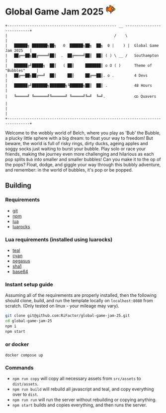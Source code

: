 # Global Game Jam 2025 ![](src/assets/fish.gif)
```
+------------------------------------------------- __ ---------------------------+
|                                                /    \                          |
|   ██████╗ ███████╗██╗   0  ██████╗██╗  ██╗  0 |    ) |  Global Game Jam 2025   |
|   ██╔══██╗██╔════╝██║  .  ██╔════╝██║  ██║ ( ) \ __ /   Southampton            |
|   ██████╔╝█████╗  ██║   ( ██║     ███████║ o O ( )      Theme of "Bubbles"     |
|   ██╔══██╗██╔══╝  ██║     ██║     ██╔══██║. o .         4 Devs                 |
|   ██████╔╝███████╗███████╗╚██████╗██║  ██║ .            48 Hours               |
|   ╚═════╝ ╚══════╝╚══════╝ ╚═════╝╚═╝  ╚═╝.             ထ Quavers             |
|                                                                                |
+--------------------------------------------------------------------------------+
```
Welcome to the wobbly world of Belch, where you play as 'Bub' the Bubble, a plucky little sphere with a big dream: to float your way to freedom! But beware, the world is full of risky rings, dirty ducks, ageing apples and soggy socks just waiting to burst your bubble.
Play solo or race your friends, making the journey even more challenging and hilarious as each pop splits `Bub` into smaller and smaller bubbles! Can you make it to the op of the pops?
Float, dodge, and giggle your way through this bubbly adventure, and remember: in the world of bubbles, it's pop or be popped.

## Building
### Requirements
- [git](https://git-scm.com/)
- [npm](https://www.npmjs.com/)
- [lua](https://www.lua.org/)
- [luarocks](https://luarocks.org/)

### Lua requirements (installed using luarocks)
- [teal](https://github.com/teal-language/tl)
- [cyan](https://github.com/teal-language/cyan)
- [pegasus](https://github.com/EvandroLG/pegasus.lua)
- [sha1](https://github.com/mpeterv/sha1)
- [base64](https://github.com/iskolbin/lbase64)

### Instant setup guide
Assuming all of the requirements are properly installed, then the following should clone, build, and run the template locally on `localhost:8080` from scratch.
(Only tested on linux - your mileage may vary).
```sh
git clone git@github.com:RiFactor/global-game-jam-25.git
cd global-game-jam-25
npm i
npm start
```

### or docker
```
docker compose up
```

### Commands
- `npm run copy` will copy all necessary assets from `src/assets` to `dist/assets`.
- `npm run build` will rebuild all javascript and teal, and copy everything over to `dist`.
- `npm run run` will run the server without rebuilding or copying anything.
- `npm start` builds and copies everything, and then runs the server.

